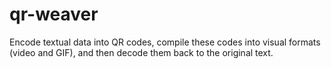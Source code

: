 # qr-weaver
Encode textual data into QR codes, compile these codes into visual formats (video and GIF), and then decode them back to the original text.
